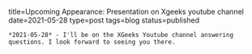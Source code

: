 
title=Upcoming Appearance: Presentation on Xgeeks youtube channel 
date=2021-05-28
type=post
tags=blog
status=published
~~~~~~
*2021-05-28* - I'll be on the XGeeks Youtube channel answering questions. I look forward to seeing you there.
            